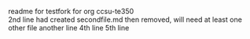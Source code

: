 readme for testfork for org ccsu-te350\
2nd line
had created secondfile.md then removed, will need at least one other file
another line
4th line
5th line
